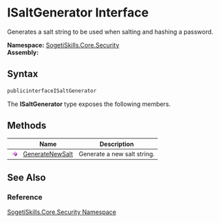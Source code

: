 ISaltGenerator Interface
========================
Generates a salt string to be used when salting and hashing a password.

**Namespace:** [SogetiSkills.Core.Security][1]  
**Assembly:**

Syntax
------

```csharp
publicinterfaceISaltGenerator
```

The **ISaltGenerator** type exposes the following members.


Methods
-------

                 | Name                 | Description                 
---------------- | -------------------- | --------------------------- 
![Public method] | [GenerateNewSalt][2] | Generate a new salt string. 


See Also
--------

### Reference
[SogetiSkills.Core.Security Namespace][1]  

[1]: ../README.md
[2]: GenerateNewSalt.md
[Public method]: ../../_icons/pubmethod.gif "Public method"
